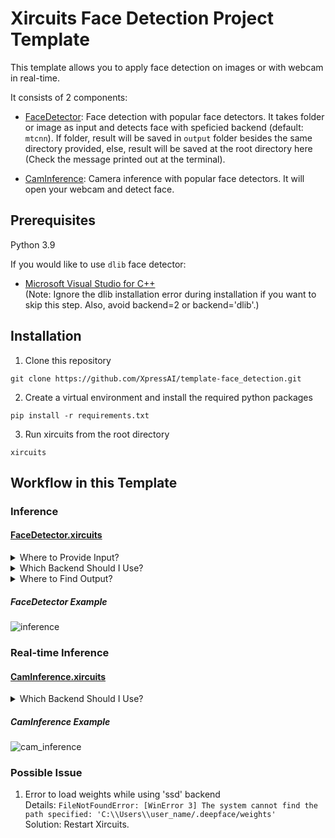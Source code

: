 # Xircuits Face Detection Project Template

This template allows you to apply face detection on images or with webcam in real-time.

It consists of 2 components:

- [FaceDetector](/xai_components/xai_face_detection/detector.py#L54): Face detection with popular face detectors. It takes folder or image as input and detects face with speficied backend (default: `mtcnn`). If folder, result will be saved in `output` folder besides the same directory provided, else, result will be saved at the root directory here (Check the message printed out at the terminal).

- [CamInference](/xai_components/xai_face_detection/detector.py#L195): Camera inference with popular face detectors. It will open your webcam and detect face.

## Prerequisites

Python 3.9

If you would like to use `dlib` face detector: <br/>
- [Microsoft Visual Studio for C++](https://visualstudio.microsoft.com/thank-you-for-downloading-visual-studio-for-cplusplus/?sku=Community&rel=16&rid=30005) <br/>
(Note: Ignore the dlib installation error during installation if you want to skip this step. Also, avoid backend=2 or backend='dlib'.)

## Installation

1. Clone this repository

```
git clone https://github.com/XpressAI/template-face_detection.git
```

2. Create a virtual environment and install the required python packages

```
pip install -r requirements.txt
```

3. Run xircuits from the root directory

```
xircuits
```

## Workflow in this Template

### Inference

#### [FaceDetector.xircuits](/xircuits-workflows/FaceDetector.xircuits)

<details>
<summary>Where to Provide Input?</summary>

Input is taken by `img_path` of Component `FaceDetector`. Check out the [example](#facedetector-example) below.

You may provide folder or image file as input. Relative path or absolute path both are accepted (Noted that your folder in path should be separated by `/`).

</details>

<details>
<summary>Which Backend Should I Use?</summary>

`RetinaFace` and `MTCNN` seems to overperform in detection but they are much slower. If the speed of your pipeline is more important, then you should use `opencv`, `ssd` or `mediapipe`. On the other hand, if you consider the accuracy, then you should use `retinaface`, `mtcnn` or `dlib`.

Recommended for inference: `retinaface`, `mtcnn` or `dlib`.

Available backend:
- 0 - opencv
- 1 - ssd
- 2 - dlib
- 3 - mtcnn
- 4 - retinaface
- 5 - mediapipe

</details>

<details>
<summary>Where to Find Output?</summary>

If your input is folder, the output folder will be located besides your input folder. \
Example:
- Input: `resource/sample`
- Output: `resource/output/sample`

If your input is image file, the output will be located in this github root directory (the same directory as this README) at `output.jpg` and `output.txt`.

</details>

##### FaceDetector Example

![inference](https://github.com/XpressAI/x-template-face_detection/raw/main/resource/image/inference.gif)

### Real-time Inference

#### [CamInference.xircuits](/xircuits-workflows/CamInference.xircuits)

<details>
<summary>Which Backend Should I Use?</summary>

Recommended for real-time inference: `opencv`, `ssd` or `mediapipe`.

Available backend:
- 0 - opencv
- 1 - ssd
- 2 - dlib
- 3 - mtcnn
- 4 - retinaface
- 5 - mediapipe

</details>

##### CamInference Example

![cam_inference](https://github.com/XpressAI/x-template-face_detection/raw/main/resource/image/cam_inference.gif)


### Possible Issue
1. Error to load weights while using 'ssd' backend <br/>
Details: `FileNotFoundError: [WinError 3] The system cannot find the path specified: 'C:\\Users\\user_name/.deepface/weights'` <br/>
Solution: Restart Xircuits.

